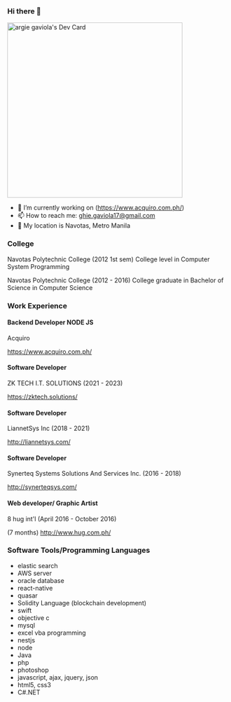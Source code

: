 ### Hi there 👋
<a href="https://app.daily.dev/argie"><img src="https://api.daily.dev/devcards/f6da7c6cae924cc4b498fa0d1ddcbf29.png?r=7dj" width="400" alt="argie gaviola's Dev Card"/></a>
- 🔭 I’m currently working on (https://www.acquiro.com.ph/)
- 📫 How to reach me: ghie.gaviola17@gmail.com
- :round_pushpin: My location is Navotas, Metro Manila

### College

Navotas Polytechnic College (2012 1st sem)
College level in Computer System Programming

Navotas Polytechnic College (2012 - 2016)
College graduate in Bachelor of Science in Computer Science


### Work Experience

#### Backend Developer NODE JS
Acquiro

https://www.acquiro.com.ph/

#### Software Developer
ZK TECH I.T. SOLUTIONS (2021 - 2023)

https://zktech.solutions/

#### Software Developer
LiannetSys Inc (2018 - 2021)

http://liannetsys.com/ 

#### Software Developer
Synerteq Systems Solutions And Services Inc. (2016 - 2018)

http://synerteqsys.com/

#### Web developer/ Graphic Artist
8 hug int'l (April 2016 - October 2016)

(7 months)
http://www.hug.com.ph/

 
### Software Tools/Programming Languages 
- elastic search
- AWS server
- oracle database
- react-native
- quasar
- Solidity Language (blockchain development)
- swift
- objective c
- mysql
- excel vba programming
- nestjs
- node
- Java
- php
- photoshop
- javascript, ajax, jquery, json
- html5, css3
- C#.NET

<!--
**argiegaviola17/argiegaviola17** is a ✨ _special_ ✨ repository because its `README.md` (this file) appears on your GitHub profile.

Here are some ideas to get you started:

- 🔭 I’m currently working on ...
- 🌱 I’m currently learning ...
- 👯 I’m looking to collaborate on ...
- 🤔 I’m looking for help with ...
- 💬 Ask me about ...
- 📫 How to reach me: ...
- 😄 Pronouns: ...
- ⚡ Fun fact: ...
-->
